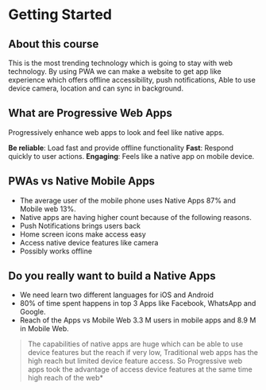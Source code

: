 # Getting Started

## About this course

This is the most trending technology which is going to stay with web technology.
By using PWA we can make a website to get app like experience which offers offline accessibility, push notifications, Able to use device camera, location and can sync in background.

## What are Progressive Web Apps

Progressively enhance web apps to look and feel like native apps.

**Be reliable**: Load fast and provide offline functionality
**Fast**: Respond quickly to user actions.
**Engaging**: Feels like a native app on mobile device.

## PWAs vs Native Mobile Apps

* The average user of the mobile phone uses Native Apps 87% and Mobile web 13%.
* Native apps are having higher count because of the following reasons.
* Push Notifications brings users back
* Home screen icons make access easy
* Access native device features like camera
* Possibly works offline

## Do you really want to build a Native Apps

* We need learn two different languages for iOS and Android
* 80% of time spent happens in top 3 Apps like Facebook, WhatsApp and Google.
* Reach of the Apps vs Mobile Web 3.3 M users in mobile apps and 8.9 M in Mobile Web.

> The capabilities of native apps are huge which can be able to use device features but the reach if very low, Traditional web apps has the high reach but limited device feature access. So Progressive web apps took the advantage of access device features at the same time high reach of the web*
